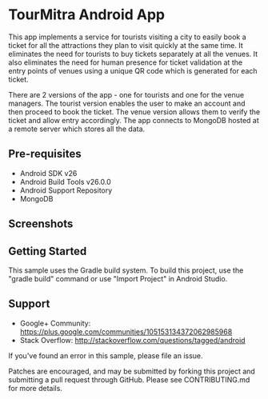 
TourMitra Android App
===================================

This app implements a service for tourists visiting a city to easily book a ticket for all the attractions they plan to
visit quickly at the same time. It eliminates the need for tourists to buy tickets separately at all the venues.
It also eliminates the need for human presence for ticket validation at the entry points of venues using a unique QR
code which is generated for each ticket.

There are 2 versions of the app - one for tourists and one for the venue managers.
The tourist version enables the user to make an account and then proceed to book the ticket.
The venue version allows them to verify the ticket and allow entry accordingly.
The app connects to MongoDB hosted at a remote server which stores all the data.


Pre-requisites
--------------

- Android SDK v26
- Android Build Tools v26.0.0
- Android Support Repository
- MongoDB

Screenshots
-------------

 

Getting Started
---------------

This sample uses the Gradle build system. To build this project, use the
"gradle build" command or use "Import Project" in Android Studio.

Support
-------

- Google+ Community: https://plus.google.com/communities/105153134372062985968
- Stack Overflow: http://stackoverflow.com/questions/tagged/android

If you've found an error in this sample, please file an issue.

Patches are encouraged, and may be submitted by forking this project and
submitting a pull request through GitHub. Please see CONTRIBUTING.md for more details.

